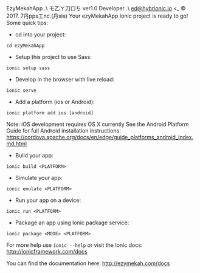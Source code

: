 EzyMekahApp .\ モ乙ㄚ刀口ち ver1.0 Developer .\ ed@hybrionic.io
<_ © 2017. 7丹pps工nc.(丹sia)
Your ezyMekahApp Ionic project is ready to go! Some quick tips:

* cd into your project:
```
cd ezyMekahApp
```

* Setup this project to use Sass:
```
ionic setup sass
```

* Develop in the browser with live reload:
```
ionic serve
```

* Add a platform (ios or Android):
```
ionic platform add ios [android]
```

Note: iOS development requires OS X currently
See the Android Platform Guide for full Android installation instructions:
https://cordova.apache.org/docs/en/edge/guide_platforms_android_index.md.html

* Build your app:
```
ionic build <PLATFORM>
```

* Simulate your app:
```
ionic emulate <PLATFORM>
```

* Run your app on a device:
```
ionic run <PLATFORM>
```

* Package an app using Ionic package service:
```
ionic package <MODE> <PLATFORM>
```

For more help use ```ionic --help``` or visit the Ionic docs: http://ionicframework.com/docs


You can find the documentation here: http://ezymekah.com/docs
